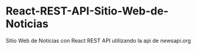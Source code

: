 # React-REST-API-Sitio-Web-de-Noticias
 Sitio Web de Noticias con React REST API utilizando la api de newsapi.org 
